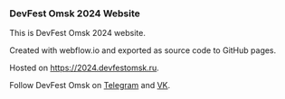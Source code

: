 ### DevFest Omsk 2024 Website

This is DevFest Omsk 2024 website.

Created with webflow.io and exported as source code to GitHub pages.

Hosted on https://2024.devfestomsk.ru.

Follow DevFest Omsk on [Telegram](https://t.me/devfestomsk) and [VK](https://vk.com/devfestomsk).
